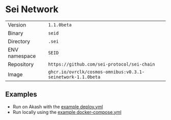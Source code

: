 # Sei Network

| | |
|---|---|
|Version|`1.1.0beta`|
|Binary|`seid`|
|Directory|`.sei`|
|ENV namespace|`SEID`|
|Repository|`https://github.com/sei-protocol/sei-chain`|
|Image|`ghcr.io/ovrclk/cosmos-omnibus:v0.3.1-seinetwork-1.1.0beta`|

## Examples

- Run on Akash with the [example deploy.yml](./deploy.yml)
- Run locally using the [example docker-compose.yml](./docker-compose.yml)
